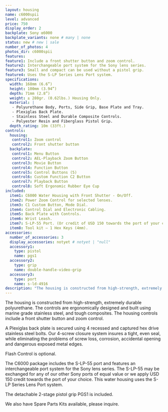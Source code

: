 ```yaml
---
layout: housing
name: c6000spii
level: advanced
price: 750
display_order: 2
backplate: Sony α6000
backplate_variants: none # many | none
status: new # new | sale
number_of_photos: 4
photos_dir: c6000spii
features:
feature1: Include a front shutter button and zoom control.
feature2: Interchangeable port system for the Sony lens series.
feature3: Small and compact can be used without a pistol grip.
feature4: Uses the S-LP Series Lens Port system.
specifications:
  width: 168mm (6.6”)
  height: 100mm (3.94”)
  depth: 71mm (2.8”)
  weight: ± 280gr. (0.62lbs.) Housing Only.  
  material: |
   - Polyurethane Body, Ports, Side Grip, Base Plate and Tray.
   - Plexiglas Back Plate.
   - Stainless Steel and Durable Composite Controls.
   - Polyester Resin and Fiberglass Pistol Grip.
  depth_rating: 10m (33ft.)
controls:
  housing:
   control1: Zoom control
   control2: Front shutter button
  backplate:
   control1: Menu Button
   control2: AEL-Playback Zoom Button
   control3: Movie Button
   control4: Function Button
   control5: Control Buttons (5)
   control6: Custom Function C2 Button
   control7: Playback Button
   control8: Soft Ergonomic Rubber Eye Cup
included:
  item1: C6000 Water Housing with Front Shutter - On/Off.
  item2: Power Zoom Control for selected lenses.
  item3: C1 Custom Button, Mode Dial.
  item4: Control Dial and Electronic Cabling.
  item5: Back Plate with Controls.
  item6: Wrist Leash.
  item7: S-LP-55 Port. (Or credit of USD 150 towards the port of your choice).
  item8: Tool kit – 1 Hex Keys (4mm).
accessories:
  number_of_accessories: 3
  display_accessories: notyet # notyet | "null"
  accessory1:
    type: pistol
    name: pgs1
  accessory2:
    type: grip
    name: double-handle-video-grip
  accessory3:
    type: port
    name: s-ld-4916
description: "The housing is constructed from high-strength, extremely durable polyurethane. A Plexiglas back plate is secured using 4 recessed and captured hex drive stainless steel bolts. The detachable 2-stage pistol grip PGS1 is included. This water housing features an interchangeable port system made for the Sony lens series. It can mount all the S-LP Series ports. The C6000SPII package includes the S-LP-55 port."
---
```

The housing is constructed from high-strength, extremely durable polyurethane. The controls are ergonomically designed and built using marine grade stainless steel, and tough composites. The housing controls include a front shutter button and zoom control.

A Plexiglas back plate is secured using 4 recessed and captured hex drive stainless steel bolts. Our 4-screw closure system insures a tight, even seal, while eliminating the problems of screw loss, corrosion, accidental opening and dangerous exposed metal edges.

Flash Control is optional.

The C6000 package includes the S-LP-55 port and features an interchangeable port system for the Sony lens series.  The S-LP-55 may be exchanged for any of our other Sony ports of equal value or we apply USD 150 credit towards the port of your choice. This water housing uses the S-LP Series Lens Port system.

The detachable 2-stage pistol grip PGS1 is included.

We also have Spare Parts Kits available, please inquire.
